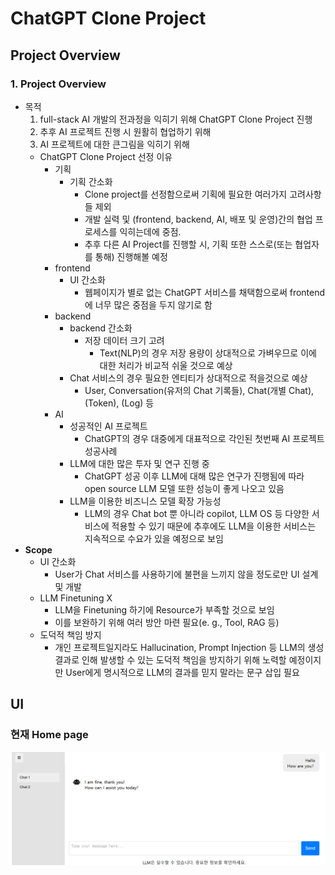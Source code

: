 # ChatGPT Clone Project
## Project Overview
### 1. **Project Overview**

- 목적
    1. full-stack AI 개발의 전과정을 익히기 위해 ChatGPT Clone Project 진행
    2. 추후 AI 프로젝트 진행 시 원활히 협업하기 위해
    3. AI 프로젝트에 대한 큰그림을 익히기 위해
    - ChatGPT Clone Project 선정 이유
        - 기획
            - 기획 간소화
                - Clone project를 선정함으로써 기획에 필요한 여러가지 고려사항들 제외
                - 개발 실력 및 (frontend, backend, AI, 배포 및 운영)간의 협업 프로세스를 익히는데에 중점.
                - 추후 다른 AI Project를 진행할 시, 기획 또한 스스로(또는 협업자를 통해) 진행해볼 예정
        - frontend
            - UI 간소화
                - 웹페이지가 별로 없는 ChatGPT 서비스를 채택함으로써 frontend에 너무 많은 중점을 두지 않기로 함
        - backend
            - backend 간소화
                - 저장 데이터 크기 고려
                    - Text(NLP)의 경우 저장 용량이 상대적으로 가벼우므로 이에 대한 처리가 비교적 쉬울 것으로 예상
            - Chat 서비스의 경우 필요한 엔티티가 상대적으로 적을것으로 예상
                - User, Conversation(유저의 Chat 기록들), Chat(개별 Chat), (Token), (Log) 등
        - AI
            - 성공적인 AI 프로젝트
                - ChatGPT의 경우 대중에게 대표적으로 각인된 첫번째 AI 프로젝트 성공사례
            - LLM에 대한 많은 투자 및 연구 진행 중
                - ChatGPT 성공 이후 LLM에 대해 많은 연구가 진행됨에 따라 open source LLM 모델 또한 성능이 좋게 나오고 있음
            - LLM을 이용한 비즈니스 모델 확장 가능성
                - LLM의 경우 Chat bot 뿐 아니라 copilot, LLM OS 등 다양한 서비스에 적용할 수 있기 때문에 추후에도 LLM을 이용한 서비스는 지속적으로 수요가 있을 예정으로 보임
- **Scope**
    - UI 간소화
        - User가 Chat 서비스를 사용하기에 불편을 느끼지 않을 정도로만 UI 설계 및 개발
    - LLM Finetuning X
        - LLM을 Finetuning 하기에 Resource가 부족할 것으로 보임
        - 이를 보완하기 위해 여러 방안 마련 필요(e. g., Tool, RAG 등)
    - 도덕적 책임 방지
        - 개인 프로젝트일지라도 Hallucination, Prompt Injection 등 LLM의 생성 결과로 인해 발생할 수 있는 도덕적 책임을 방지하기 위해 노력할 예정이지만 User에게 명시적으로 LLM의 결과를 믿지 말라는 문구 삽입 필요
## UI
### 현재 Home page
![home page UI in now](frontend/src/assets/home.png)


